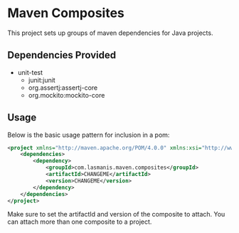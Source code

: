 # Maven Composites

This project sets up groups of maven dependencies for Java projects.

## Dependencies Provided

* unit-test
    * junit:junit
    * org.assertj:assertj-core
    * org.mockito:mockito-core

## Usage

Below is the basic usage pattern for inclusion in a pom:

```xml
<project xmlns="http://maven.apache.org/POM/4.0.0" xmlns:xsi="http://www.w3.org/2001/XMLSchema-instance" xsi:schemaLocation="http://maven.apache.org/POM/4.0.0 http://maven.apache.org/xsd/maven-4.0.0.xsd">
    <dependencies>
        <dependency>
            <groupId>com.lasmanis.maven.composites</groupId>
            <artifactId>CHANGEME</artifactId>
            <version>CHANGEME</version>
        </dependency>
    </dependencies>
</project>
```
Make sure to set the artifactId and version of the composite to attach.  You can attach more than one composite to a project.
